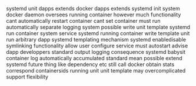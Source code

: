 systemd unit dapps extends docker dapps extends systemd init system docker daemon oversees running container however much functionality cant automatically restart container cant set container must run automatically separate logging system possible write unit template systemd run container system service systemd running container write template unit run arbitrary dapp systemd templating mechanism systemd enabledisable symlinking functionality allow user configure service must autostart advise dapp developpers standard output logging consequence systemd babysit container log automatically accumulated standard mean possible extend systemd future thing like dependency etc still call docker obtain stats correspond containersids running unit unit template may overcomplicated support flexibility